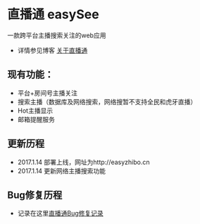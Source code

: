 # 直播通 easySee
一款跨平台主播搜索关注的web应用
+ 详情参见博客 [关于直播通](https://cui1994.github.io/2017/01/15/%E5%85%B3%E4%BA%8E%E7%9B%B4%E6%92%AD%E9%80%9A/)

## 现有功能：
+ 平台+房间号主播关注
+ 搜索主播（数据库及网络搜索，网络搜暂不支持全民和虎牙直播）
+ Hot主播显示
+ 邮箱提醒服务

## 更新历程
+ 2017.1.14 部署上线，网址为http://easyzhibo.cn
+ 2017.1.14 更新网络主播搜索功能

## Bug修复历程
+ 记录在这里[直播通Bug修复记录](https://cui1994.github.io/2017/01/15/%E7%9B%B4%E6%92%AD%E9%80%9ABug%E4%BF%AE%E5%A4%8D%E8%AE%B0%E5%BD%95/)
